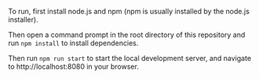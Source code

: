 To run, first install node.js and npm (npm is usually installed by the node.js installer).

Then open a command prompt in the root directory of this repository and run `npm install` to install dependencies.

Then run `npm run start` to start the local development server, and navigate to http://localhost:8080 in your browser.